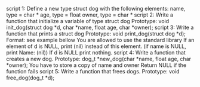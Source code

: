 script 1: Define a new type struct dog with the following elements:
name, type = char *
age, type = float
owner, type = char *
script 2: Write a function that initialize a variable of type struct dog
Prototype: void init_dog(struct dog *d, char *name, float age, char *owner);
script 3: Write a function that prints a struct dog
Prototype: void print_dog(struct dog *d);
Format: see example bellow
You are allowed to use the standard library
If an element of d is NULL, print (nil) instead of this element. (if name is NULL, print Name: (nil))
If d is NULL print nothing.
script 4: Write a function that creates a new dog.
Prototype: dog_t *new_dog(char *name, float age, char *owner);
You have to store a copy of name and owner
Return NULL if the function fails
script 5: Write a function that frees dogs.
Prototype: void free_dog(dog_t *d);
